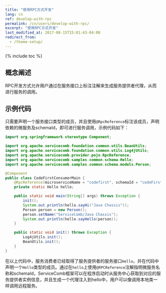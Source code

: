 ```yaml
---
title: "使用RPC方式开发"
lang: cn
ref: develop-with-rpc
permalink: /cn/users/develop-with-rpc/
excerpt: "使用RPC方式开发"
last_modified_at: 2017-08-15T15:01:43-04:00
redirect_from:
  - /theme-setup/
---
```


{% include toc %}
## 概念阐述

RPC开发方式允许用户通过在服务接口上标注注解来生成服务提供者代理，从而进行服务的调用。

## 示例代码

只需要声明一个服务接口类型的成员，并且使用`@RpcReference`标注该成员，声明依赖的微服务及schemaId，即可进行服务调用，示例代码如下：

```java
import org.springframework.stereotype.Component;

import org.apache.servicecomb.foundation.common.utils.BeanUtils;
import org.apache.servicecomb.foundation.common.utils.Log4jUtils;
import org.apache.servicecomb.provider.pojo.RpcReference;
import org.apache.servicecomb.samples.common.schema.Hello;
import org.apache.servicecomb.samples.common.schema.models.Person;

@Component
public class CodeFirstConsumerMain {
    @RpcReference(microserviceName = "codefirst", schemaId = "codeFirstHello")
    private static Hello hello;

    public static void main(String[] args) throws Exception {
        init();
        System.out.println(hello.sayHi("Java Chassis"));
        Person person = new Person();
        person.setName("ServiceComb/Java Chassis");
        System.out.println(hello.sayHello(person));
    }

    public static void init() throws Exception {
        Log4jUtils.init();
        BeanUtils.init();
    }
}
```

在以上代码中，服务消费者已经取得了服务提供者的服务接口`Hello`，并在代码中声明一个`Hello`类型的成员。通过在`hello`上使用`@RPCReference`注解指明微服务名称和schemaId，ServiceComb框架可以在程序启动时从服务中心获取到对应的服务提供者实例信息，并且生成一个代理注入到hello中，用户可以像调用本地类一样调用远程服务。
